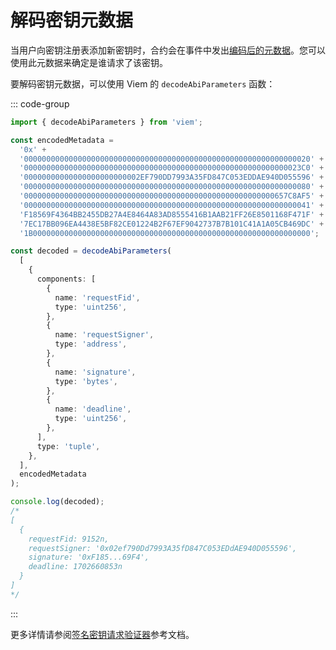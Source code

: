 # 解码密钥元数据

当用户向密钥注册表添加新密钥时，合约会在事件中发出[编码后的元数据](/reference/contracts/reference/signed-key-request-validator#signedkeyrequestmetadata-struct)。您可以使用此元数据来确定是谁请求了该密钥。

要解码密钥元数据，可以使用 Viem 的 `decodeAbiParameters` 函数：

::: code-group

```ts [Viem]
import { decodeAbiParameters } from 'viem';

const encodedMetadata =
  '0x' +
  '0000000000000000000000000000000000000000000000000000000000000020' +
  '00000000000000000000000000000000000000000000000000000000000023C0' +
  '00000000000000000000000002EF790DD7993A35FD847C053EDDAE940D055596' +
  '0000000000000000000000000000000000000000000000000000000000000080' +
  '00000000000000000000000000000000000000000000000000000000657C8AF5' +
  '0000000000000000000000000000000000000000000000000000000000000041' +
  'F18569F4364BB2455DB27A4E8464A83AD8555416B1AAB21FF26E8501168F471F' +
  '7EC17BB096EA4438E5BF82CE01224B2F67EF9042737B7B101C41A1A05CB469DC' +
  '1B00000000000000000000000000000000000000000000000000000000000000';

const decoded = decodeAbiParameters(
  [
    {
      components: [
        {
          name: 'requestFid',
          type: 'uint256',
        },
        {
          name: 'requestSigner',
          type: 'address',
        },
        {
          name: 'signature',
          type: 'bytes',
        },
        {
          name: 'deadline',
          type: 'uint256',
        },
      ],
      type: 'tuple',
    },
  ],
  encodedMetadata
);

console.log(decoded);
/*
[
  {
    requestFid: 9152n,
    requestSigner: '0x02ef790Dd7993A35fD847C053EDdAE940D055596',
    signature: '0xF185...69F4',
    deadline: 1702660853n
  }
]
*/
```

:::

更多详情请参阅[签名密钥请求验证器](/reference/contracts/reference/signed-key-request-validator#signedkeyrequestmetadata-struct)参考文档。
